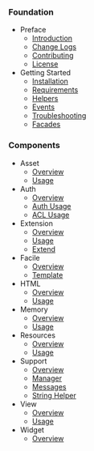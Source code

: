 ### Foundation
- Preface
  - [Introduction](/docs/2.0)
  - [Change Logs](/docs/2.0/changes)
  - [Contributing](/docs/2.0/contributing)
  - [License](/docs/2.0/license)
- Getting Started
  - [Installation](/docs/2.0/installation)
  - [Requirements](/docs/2.0/installation#requirement)
  - [Helpers](/docs/2.0/helpers)
  - [Events](/docs/2.0/events)
  - [Troubleshooting](/docs/2.0/troubleshoot)
  - [Facades](/docs/2.0/facades)

### Components
- Asset
  - [Overview](/docs/2.0/components/asset)
  - [Usage](/docs/2.0/components/asset/usage)
- Auth
  - [Overview](/docs/2.0/components/auth)
  - [Auth Usage](/docs/2.0/components/auth/usage)
  - [ACL Usage](/docs/2.0/components/auth/rbac)
- Extension
  - [Overview](/docs/2.0/components/extension)
  - [Usage](/docs/2.0/components/extension/usage)
  - [Extend](/docs/2.0/components/extension/extend)
- Facile
  - [Overview](/docs/2.0/components/facile)
  - [Template](/docs/2.0/components/facile/templating)
- HTML
  - [Overview](/docs/2.0/components/html)
  - [Usage](/docs/2.0/components/html/usage)
- Memory
  - [Overview](/docs/2.0/components/memory)
  - [Usage](/docs/2.0/components/memory/usage)
- Resources
  - [Overview](/docs/2.0/components/resources)
  - [Usage](/docs/2.0/components/resources/usage)
- Support
  - [Overview](/docs/2.0/components/support)
  - [Manager](/docs/2.0/components/support/manager)
  - [Messages](/docs/2.0/components/support/messages)
  - [String Helper](/docs/2.0/components/support/str)
- View
  - [Overview](/docs/2.0/components/view)
  - [Usage](/docs/2.0/components/view/usage)
- Widget
  - [Overview](/docs/2.0/components/widget)
